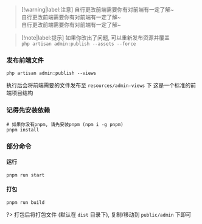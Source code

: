 > [!warning|label:注意]
> 自行更改前端需要你有对前端有一定了解~ <br>
> 自行更改前端需要你有对前端有一定了解~ <br>
> 自行更改前端需要你有对前端有一定了解~


> [!note|label:提示]
> 如果你改出了问题, 可以重新发布资源并覆盖 <br>
> `php artisan admin:publish --assets --force`

### 发布前端文件

```shell
php artisan admin:publish --views
```

执行后会将前端需要的文件发布至 `resources/admin-views` 下
这是一个标准的前端项目结构

### 记得先安装依赖


```shell
# 如果你没有pnpm, 请先安装pnpm (npm i -g pnpm)
pnpm install
```

### 部分命令

#### 运行

```shell
pnpm run start
```

#### 打包

```shell
pnpm run build
```

?> 打包后将打包文件 (默认在 `dist` 目录下), 复制/移动到 `public/admin` 下即可
